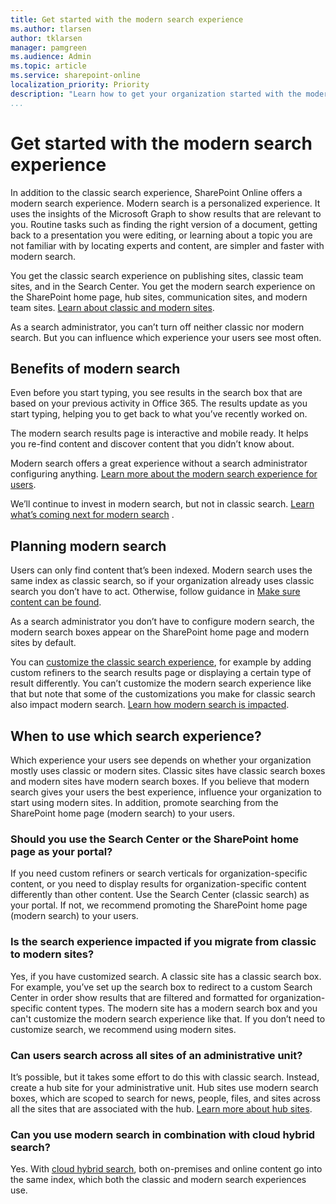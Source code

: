 ```yaml
---
title: Get started with the modern search experience
ms.author: tlarsen
author: tklarsen
manager: pamgreen
ms.audience: Admin
ms.topic: article
ms.service: sharepoint-online
localization_priority: Priority
description: "Learn how to get your organization started with the modern search experience"
...
```


# Get started with the modern search experience

In addition to the classic search experience, SharePoint Online offers a modern search experience. Modern search is a personalized experience. It uses the insights of the Microsoft Graph to show results that are relevant to you. Routine tasks such as finding the right version of a document, getting back to a presentation you were editing, or learning about a topic you are not familiar with by locating experts and content, are simpler and faster with modern search.

You get the classic search experience on publishing sites, classic team sites, and in the Search Center. You get the modern search experience on the SharePoint home page, hub sites, communication sites, and modern team sites. [Learn about classic and modern sites](https://support.office.com/article/SharePoint-classic-and-modern-experiences-5725c103-505d-4a6e-9350-300d3ec7d73f).

As a search administrator, you can’t turn off neither classic nor modern search. But you can influence which experience your users see most often.

## Benefits of modern search

Even before you start typing, you see results in the search box that are based on your previous activity in Office 365. The results update as you start typing, helping you to get back to what you’ve recently worked on.

The modern search results page is interactive and mobile ready. It helps you re-find content and discover content that you didn’t know about.

Modern search offers a great experience without a search administrator configuring anything. [Learn more about the modern search experience for users](https://support.office.com/article/What-s-new-in-search-in-Office-365-b81ab573-ec9c-4aa9-a369-b3c630f878a7).

We’ll continue to invest in modern search, but not in classic search. [Learn what’s coming next for modern search](http://aka.ms/MicrosoftSearch) .


## Planning modern search

Users can only find content that’s been indexed. Modern search uses the same index as classic search, so if your organization already uses classic search you don’t have to act. Otherwise, follow guidance in [Make sure content can be found](make-sure-content-can-be-found.md).

As a search administrator you don’t have to configure modern search, the modern search boxes appear on the SharePoint home page and modern sites by default.

You can [customize the classic search experience](overview-of-search.md), for example by adding custom refiners to the search results page or displaying a certain type of result differently. You can’t customize the modern search experience like that but note that some of the customizations you make for classic search also impact modern search. [Learn how modern search is impacted](differences-classic-modern-search.md).


## When to use which search experience?
Which experience your users see depends on whether your organization mostly uses classic or modern sites. Classic sites have classic search boxes and modern sites have modern search boxes. If you believe that modern search gives your users the best experience, influence your organization to start using modern sites. In addition, promote searching from the SharePoint home page (modern search) to your users.

### Should you use the Search Center or the SharePoint home page as your portal?
If you need custom refiners or search verticals for organization-specific content, or you need to display results for organization-specific content differently than other content. Use the Search Center (classic search) as your portal. If not, we recommend promoting the SharePoint home page (modern search) to your users. 

### Is the search experience impacted if you migrate from classic to modern sites?
Yes, if you have customized search. A classic site has a classic search box. For example, you’ve set up the search box to redirect to a custom Search Center in order show results that are filtered and formatted for organization-specific content types. The modern site has a modern search box and you can't customize the modern search experience like that. If you don’t need to customize search, we recommend using modern sites.

### Can users search across all sites of an administrative unit?
It’s possible, but it takes some effort to do this with classic search. Instead, create a hub site for your administrative unit. Hub sites use modern search boxes, which are scoped to search for news, people, files, and sites across all the sites that are associated with the hub. [Learn more about hub sites](https://support.office.com/article/what-is-a-sharepoint-hub-site-fe26ae84-14b7-45b6-a6d1-948b3966427f?).

### Can you use modern search in combination with cloud hybrid search?
Yes. With [cloud hybrid search](https://docs.microsoft.com/sharepoint/hybrid/learn-about-cloud-hybrid-search-for-sharepoint), both on-premises and online content go into the same index, which both the classic and modern search experiences use.
